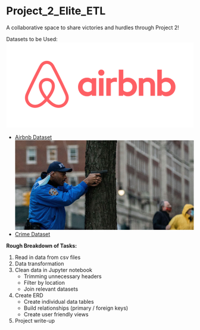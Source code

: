 # Project_2_Elite_ETL
A collaborative space to share victories and hurdles through Project 2!


Datasets to be Used: 
![Alt text](images/airbnb.png?raw=true "Title")
- [Airbnb Dataset](https://www.kaggle.com/mysarahmadbhat/airbnb-listings-reviews?select=Airbnb+Data)
![Alt text](images/nyccrime.jpg?raw=true "Title")
- [Crime Dataset](https://www.kaggle.com/ajkarella/nyc-crime-stats)

**Rough Breakdown of Tasks:** 
1) Read in data from csv files
2) Data transformation
3) Clean data in Jupyter notebook
    - Trimming unnecessary headers
    - Filter by location
    - Join relevant datasets
4) Create ERD
    - Create individual data tables
    - Build relationships (primary / foreign keys)
    - Create user friendly views
5) Project write-up
